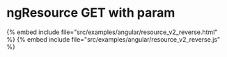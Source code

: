 # ngResource GET with param

{% embed include file="src/examples/angular/resource_v2_reverse.html" %}
{% embed include file="src/examples/angular/resource_v2_reverse.js" %}




